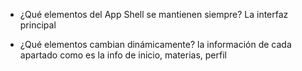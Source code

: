 - ¿Qué elementos del App Shell se mantienen siempre?
La interfaz principal 

- ¿Qué elementos cambian dinámicamente?
la información de cada apartado como es la info de inicio, materias, perfil
